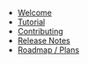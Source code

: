 * [Welcome][>>Welcome]
* [Tutorial][>>Tutorial]
* [Contributing][>>Contributing]
* [Release Notes][>>Release-Notes]
* [Roadmap / Plans][>>Milestones]

[>>Welcome]: README.md
[>>Tutorial]: Tutorial.md
[>>Contributing]: Contributing.md
[>>Release-Notes]: History.md
[>>Milestones]: https://github.com/cpriest/SnapLinksPlus/milestones?direction=desc&sort=completeness&state=open
